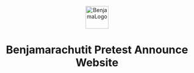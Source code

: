 <p align="center">
  <a href="https://www.benjama.ac.th/">
    <img alt="BenjamaLogo" src="https://www.benjama.ac.th/th/wp-content/uploads/2020/04/logo.svg" width="60" />
  </a>
</p>
<h1 align="center">
  Benjamarachutit Pretest Announce Website
</h1>


